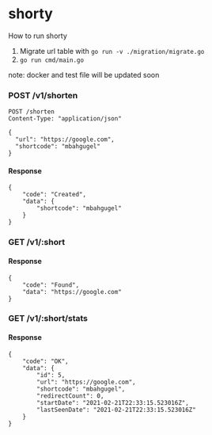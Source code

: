 # shorty

How to run shorty



1. Migrate url table with `go run -v ./migration/migrate.go`
2. `go run cmd/main.go` 

note: docker and test file will be updated soon

### POST /v1/shorten

```
POST /shorten
Content-Type: "application/json"

{
  "url": "https://google.com",
  "shortcode": "mbahgugel"
}
```
#### Response
```
{
    "code": "Created",
    "data": {
        "shortcode": "mbahgugel"
    }
}
```

### GET /v1/:short
#### Response
```
{
    "code": "Found",
    "data": "https://google.com"
}
```


### GET /v1/:short/stats
#### Response
```
{
    "code": "OK",
    "data": {
        "id": 5,
        "url": "https://google.com",
        "shortcode": "mbahgugel",
        "redirectCount": 0,
        "startDate": "2021-02-21T22:33:15.523016Z",
        "lastSeenDate": "2021-02-21T22:33:15.523016Z"
    }
}
```
